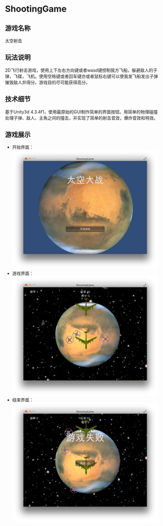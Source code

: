 ShootingGame
============

游戏名称
---------

太空射击

玩法说明
---------

2D飞行射击游戏，使用上下左右方向键或者wasd键控制我方飞船，躲避敌人的子弹，飞碟，飞机。使用空格键或者回车键亦或者鼠标右键可以使我发飞船发出子弹摧毁敌人并得分。游戏目的尽可能获得高分。

技术细节
--------
基于Unity3d 4.3.4f1，使用最原始的GUI制作简单的界面按钮。用简单的物理碰撞处理子弹、敌人、主角之间的撞击，并实现了简单的射击音效，爆炸音效和特效。

游戏展示
--------
- 开始界面：
![image](https://github.com/mingchaoyan/ShootingGame/blob/master/GameShots/start.png)
- 游戏界面：
![image](https://github.com/mingchaoyan/ShootingGame/blob/master/GameShots/playing.png)
- 结束界面：
![image](https://github.com/mingchaoyan/ShootingGame/blob/master/GameShots/end.png)
